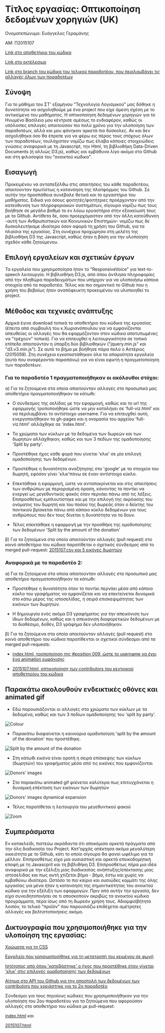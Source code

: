 # Τίτλος εργασίας: Οπτικοποίηση δεδομένων χορηγιών (UK)

Ονοματεπώνυμο: Ευάγγελος Γεραμάνης

ΑΜ: Π2015107

[Link στο αποθετήριο του κώδικα](https://github.com/randomperson19/D3js-uk-political-donations/tree/master)

[Link στο εκτέλεσιμο](https://randomperson19.github.io/D3js-uk-political-donations/#)

[Link στο branch του κώδικα του τελικού παραδοτέου, που περιλαμβάνει τις αλλαγές όλων των παραδοτέων](https://github.com/randomperson19/D3js-uk-political-donations/tree/%CE%A0%CE%B1%CF%81%CE%B1%CE%B4%CE%BF%CF%84%CE%AD%CE%BF_2)


## Σύνοψη

  Για το μάθημα του ΣΤ' εξαμήνου "Τεχνολογία Λογισμικού" μας δόθηκε η δυνατότητα να ασχοληθούμε με ένα project που είχε άμεση σχέση με το αντικείμενο του μαθήματος. Η οπτικοποίηση δεδομένων χορηγιών για το Ηνωμένο Βασίλειο μου κέντρισε αμέσως το ενδιαφέρον, καθώς οι υπόλοιπες επιλογές απαιτούσαν πιο πολύ χρόνο για την υλοποίηση των παραδοτέων, αλλά και μου φάνηκαν αρκετά πιο δύσκολες. Αν και δεν ασχολήθηκα όσο θα έπρεπε για να φέρω εις πέρας τους στόχους όλων των παραδοτέων, τουλάχιστον νομίζω πως έλαβα κάποιες στοιχειώδεις γνώσεις αναφορικά με τη Javascript, την Html, τη βιβλιοθήκη Data-Driven Documents (ή αλλιώς D3.js), καθώς και εμβάθυνα λίγο ακόμα στο Github και στη φιλοσοφία του "ανοικτού κώδικα".
  
## Εισαγωγή

  Προκειμένου να ανταπεξέλθω στις απαιτήσεις του κάθε παραδοτέου, απαιτούνταν πρωτίστως η κατανόηση της πλατφόρμας του Github. Σε αυτήν την προσπάθεια συνέβαλε θετικά και το εργαστήριο του μαθήματος. Ειδικά για όσους φοιτητές/φοιτήτριες προέρχονταν από την κατεύθυνση των πληροφοριακών συστημάτων, σίγουρα νομίζω πως τους βοήθησε σε μεγάλο βαθμό το εν λόγω εργαστήριο στην εξοικείωσή τους με το Github. Αντίθετα δε, όσοι προερχόμασταν από την άλλη κατεύθυνση -αυτή των Ανθρωπιστικών και Κοινωνικών Επιστημών- νομίζω πως δε δυσκολευτήκαμε ιδιαίτερα όσον αφορά τη χρήση του Github, για τα πλαίσια της εργασίας. Στη συνέχεια προχώρησα στη μελέτη της βιβλιοθήκη D3 της Javascript, καθώς ήταν η βάση για την υλοποίηση σχεδόν κάθε ζητούμενου. 
  
## Επιλογή εργαλείων και σχετικών έργων

  Τα εργαλεία που χρησιμοποίησα ήταν το "ResponsiveVoice" για text-to-speech λειτουργία. Η βιβλιοθήκη D3.js, από όπου άντλησα πληροφορίες από την πληθώρα παραδειγμάτων που υπήρχαν για να υλοποιήσω κάποια στοιχεία από τα παραδοτέα. Τέλος και πιο σημαντικό το Github που η χρήση του βεβαίως ήταν αναπόφευκτη προκειμένου να υλοποιηθεί το project. 
  

## Μέθοδος και τεχνικές ανάπτυξης

  Αρχικά έγινε download τοπικά το αποθετήριο του κώδικα της εργασίας (έπειτα από συμβουλή του κ.Χωριανόπουλου για να εμφανίζονται απευθείας οι αλλαγές που θα εφαρμόζονταν στον κώδικα αποτυπωμένες να "τρέχουν" τοπικά). Για να επιτευχθεί η λειτουργικότητα  σε τοπικό επίπεδο απαιτούνταν η ύπαρξη δύο βιβλιοθηκών ("jquery.min.js" και "d3.v3.min.js"). Σε αυτό το βήμα με βοήθησε πάρα πολύ ο Αστέριος (2015059). 
  Στη συνέχεια εγκαταστάθηκαν όλα τα απαραίτητα εργαλεία (αυτά που αναφέρονται παραπάνω) για να είναι εφικτή η πραγματοποίηση των παραδοτέων. 
  
### Για το παραδοτέο 1 πραγματοποιήθηκαν οι ακόλουθοι στόχοι: 
  
α) Για τα ζητούμενα στα οποία απαιτούνταν αλλαγές στο προσωπικό μας αποθετήριο πραγματοποιήθηκαν τα κάτωθι:

* Ο σύνδεσμος της σελίδας με την εφαρμογή, καθώς και το url της εφαρμογής τροποποιήθηκε ώστε να μην καταλήγει σε 'full-viz.html' και να περιλαμβάνει το αντίστοιχο username. Για να επιτευχθεί αυτό, ενεργοποιήθηκαν τα gh-pages και η ονομασία του αρχείου 'full-viz.html' αλλάχθηκε σε 'index.html'.

* Τα χρώματα των κύκλων με τα δεδομένα των δωρεών και των δωρητών αλλάχθηκαν, καθώς και των 3 πεδίων της ομαδοποίησης 'Split by party'.

* Προστέθηκε ήχος κάθε φορά που γίνεται 'κλικ' σε μία επιλογή ομαδοποίησης των δεδομένων.

* Προστέθηκε η δυνατότητα αναζήτησης στο 'google' με τα στοιχεία του δωρητή, εφόσον γίνει 'κλικ'πάνω σε έναν αντίστοιχο κύκλο.

* Επεκτάθηκε η εφαρμογή, ώστε να ανταποκρίνεται και στις απαιτήσεις των ανθρώπων με περιορισμένη όραση, κάνοντας το ποντίκι να ενεργεί ως μεγεθυντικός φακός όταν περνάει πάνω από τις λέξεις. Επιπροσθέτως εμπλουτίστηκε και με την επιλογή της ακρόασης του ονόματος του δωρητή και του ποσού της δωρεάς όταν ο δείκτης του ποντικιού βρίσκεται πάνω από κάποιο κύκλο δεδομένων για τους ανθρώπους που δεν τους δίνεται η δυνατότητα να τα δουν.

* Τέλος επεκτάθηκε η εφαρμογή με την προσθήκη της ομαδοποίησης των δεδομένων 'Split by the amount of the donation'

β) Για τα ζητούμενα στα οποία απαιτούνταν αλλαγές (pull request) στο κοινό αποθετήριο του κώδικα παρατίθεται ο σχετικός σύνδεσμος από το merged pull-request: [2015107.csv και 5 εικόνες δωρητών](https://github.com/ioniodi/D3js-uk-political-donations/pull/79)


### Αναφορικά με το παραδοτέο 2:

α) Για τα ζητούμενα στα οποία απαιτούνταν αλλαγές στο προσωπικό μας αποθετήριο πραγματοποιήθηκαν τα κάτωθι:

 * Προστέθηκε η δυνατότητα όταν το ποντίκι περνάει μέσα από κάποιο κύκλο του γραφήματος να εμφανίζεται και να επεκτείνεται δυναμικά στο κάτω μέρος της ιστοσελίδας, η σειρά επισκεψιμότητας των εικόνων των δωρητών. 
 
 * Η δημιουργία ενός ακόμα D3 γραφήματος για την απεικόνιση των ίδιων δεδομένων, καθώς και η απεικόνιση διαφορετικών δεδομένων με το διαθέσιμο, δοθέν, D3 γράφημα δεν υλοποιήθηκαν. 
 
 β) Για τα ζητούμενα στα οποία απαιτούνταν αλλαγές (pull request) στο κοινό αποθετήριο του κώδικα παρατίθενται οι σχετικοί σύνδεσμοι από τα merged pull-requests: 
 
 * [index.html, τροποποίηση της #position 009, ώστε το username να έχει ένα animation εμφάνισης](https://github.com/ioniodi/D3js-uk-political-donations/pull/278)
 
 * [2015107.html, οπτικοποίηση των contributors του κεντρικού αποθετηρίου του κώδικα](https://github.com/ioniodi/D3js-uk-political-donations/pull/286)
 
 
 
## Παρακάτω ακολουθούν ενδεικτικές οθόνες και animated gif

* Εδώ παρουσιάζονται οι αλλαγές στα χρώματα των κύκλων με τα δεδομένα, καθώς και των 3 πεδίων ομαδοποίησης του 'split by party'.

![Colour](https://github.com/randomperson19/D3js-uk-political-donations/blob/%CE%A0%CE%B1%CF%81%CE%B1%CE%B4%CE%BF%CF%84%CE%AD%CE%BF-1/Colour.png)

* Παρακάτω διαφαίνεται η καινούρια ομαδοποίηση 'split by the amount of the donation' που προστέθηκε.

![Split by the amount of the donation](https://github.com/randomperson19/D3js-uk-political-donations/blob/%CE%A0%CE%B1%CF%81%CE%B1%CE%B4%CE%BF%CF%84%CE%AD%CE%BF-1/Split%20by%20the%20amount%20of%20the%20donation.png)

* Στη κάτωθι εικόνα είναι ορατή η σειρά επίσκεψης των κύκλων (δωρητών) του γραφήματος μέσα από τις εικόνες που εμφανίζονται

![Donors' images](https://github.com/randomperson19/D3js-uk-political-donations/blob/%CE%A0%CE%B1%CF%81%CE%B1%CE%B4%CE%BF%CF%84%CE%AD%CE%BF_2/Screenshots/Donors'%20images.png)

* Στο παρακάτω animated gif φαίνεται καλύτερα πως επιτυγχάνεται η δυναμική επέκταση των εικόνων των δωρητών

![Donors' images dynamical expansion](https://github.com/randomperson19/D3js-uk-political-donations/blob/%CE%A0%CE%B1%CF%81%CE%B1%CE%B4%CE%BF%CF%84%CE%AD%CE%BF_2/Screenshots/Donors'%20images%20dynamical%20expansion%20.gif)

* Τέλος παρατίθεται η λειτουργία του μεγεθυντικού φακού

![Zoom](https://github.com/randomperson19/D3js-uk-political-donations/blob/%CE%A0%CE%B1%CF%81%CE%B1%CE%B4%CE%BF%CF%84%CE%AD%CE%BF_2/Screenshots/Zoom.gif)


## Συμπεράσματα

  Εν κατακλείδι, πιστεύω ακράδαντα ότι αποκόμισα αρκετά πράγματα από την όλη διαδικασία του Project. Κατ'αρχάς απέκτησα ακόμα μεγαλύτερη οικειότητα με το Github, κάτι το οποίο σίγουρα θα φανεί ωφέλιμο για το μέλλον. Επιπροσθέτως είχα μια ουσιαστική και αρκετά εποικοδομητική επαφή με τη Javascprit και τη βιβλιθήκη D3. Επιπροσθέτως πήρα μια ιδέα αναφορικά με την εξέλιξη μίας διαδικασίας ανάπτυξης/επέκτασης μίας ιστοσελίδας και πως αυτή χτίζεται βήμα - βήμα, έστω και χωρίς να εμβαθύνω ιδιαίτερα. Ωστόσο το πιο καίριο και ουσιώδες κομμάτι της όλης εργασίας για μένα ήταν η κατανόηση της σημαντικότητας του ανοικτού κώδικα για την εξέλιξη των εφαρμογών. Πριν από αυτήν την εργασία, δεν είχα συνειδητοποιήσει σε τι αποσκοπούν ακριβώς τα ανοικτού κώδικα προγράμματα, πέρα ίσως από τη δωρεάν χρήση τους.
  Αδιαμφισβήτητα λοιπόν, το τελικό "προϊόν" που παρουσιάζω επιδέχεται αμέτρητες αλλαγές και βελτιστοποιήσεις ακόμα.



## Δικτυογραφία που χρησιμοποιήθηκε για την υλοποίηση της εργασίας:

[Χρώματα για τη CSS](https://colorwiki.org/)

[Εργαλείο που χρησιμοποιήθηκε για τη μετατροπή του κειμένου σε φωνή](https://responsivevoice.org/api/)

[Ιστότοπος από όπου 'κατεβάστηκε' ο ήχος που προστέθηκε όταν γίνεται 'κλικ' στις επιλογές ομαδοποίησης των δεδομένων](https://www.soundjay.com/button-sounds-2.html)

[Αίτημα στο API του Github για την αποστολή των δεδομένων των contributors που χρειάστηκε για το 2ο παραδοτέο](https://www.w3schools.com/xml/ajax_xmlhttprequest_create.asp)

Σύνδεσμοι για τους πηγαίους κώδικες που χρησιμοποιήθηκαν για την υλοποίηση του 2ου παραδοτέου για τα ζητούμενα που αφορούσαν αλλαγές στο αποθετήριο του κώδικα με pull-request:
  
[index.html](http://tobiasahlin.com/moving-letters/#) και 

[2015107.html](https://github.com/AsteriosP/D3js-uk-political-donations/blob/Paradoteo2-Meros2o/participants/2015059.html) 


